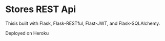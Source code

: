 # Stores REST Api

Thisis built with Flask, Flask-RESTful, Flast-JWT, and Flask-SQLAlchemy.

Deployed on Heroku